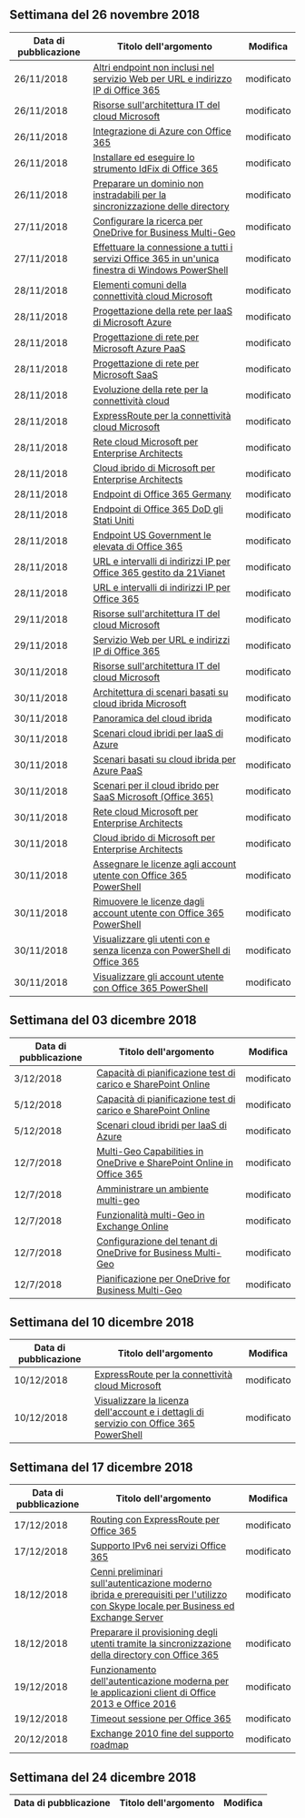 <!-- This file is generated automatically each week. Changes made to this file will be overwritten.-->




## <a name="week-of-november-26-2018"></a>Settimana del 26 novembre 2018


| Data di pubblicazione |Titolo dell'argomento | Modifica |
|------|------------|--------|
| 26/11/2018 | [Altri endpoint non inclusi nel servizio Web per URL e indirizzo IP di Office 365](/Office365/Enterprise/additional-office365-ip-addresses-and-urls) | modificato |
| 26/11/2018 | [Risorse sull'architettura IT del cloud Microsoft](/Office365/Enterprise/microsoft-cloud-it-architecture-resources) | modificato |
| 26/11/2018 | [Integrazione di Azure con Office 365](/Office365/Enterprise/azure-integration) | modificato |
| 26/11/2018 | [Installare ed eseguire lo strumento IdFix di Office 365](/Office365/Enterprise/install-and-run-idfix) | modificato |
| 26/11/2018 | [Preparare un dominio non instradabili per la sincronizzazione delle directory](/Office365/Enterprise/prepare-a-non-routable-domain-for-directory-synchronization) | modificato |
| 27/11/2018 | [Configurare la ricerca per OneDrive for Business Multi-Geo](/Office365/Enterprise/configure-search-for-multi-geo) | modificato |
| 27/11/2018 | [Effettuare la connessione a tutti i servizi Office 365 in un'unica finestra di Windows PowerShell](/Office365/Enterprise/powershell/connect-to-all-office-365-services-in-a-single-windows-powershell-window) | modificato |
| 28/11/2018 | [Elementi comuni della connettività cloud Microsoft](/Office365/Enterprise/common-elements-of-microsoft-cloud-connectivity) | modificato |
| 28/11/2018 | [Progettazione della rete per IaaS di Microsoft Azure](/Office365/Enterprise/designing-networking-for-microsoft-azure-iaas) | modificato |
| 28/11/2018 | [Progettazione di rete per Microsoft Azure PaaS](/Office365/Enterprise/designing-networking-for-microsoft-azure-paas) | modificato |
| 28/11/2018 | [Progettazione di rete per Microsoft SaaS](/Office365/Enterprise/designing-networking-for-microsoft-saas) | modificato |
| 28/11/2018 | [Evoluzione della rete per la connettività cloud](/Office365/Enterprise/evolving-your-network-for-cloud-connectivity) | modificato |
| 28/11/2018 | [ExpressRoute per la connettività cloud Microsoft](/Office365/Enterprise/expressroute-for-microsoft-cloud-connectivity) | modificato |
| 28/11/2018 | [Rete cloud Microsoft per Enterprise Architects](/Office365/Enterprise/microsoft-cloud-networking-for-enterprise-architects) | modificato |
| 28/11/2018 | [Cloud ibrido di Microsoft per Enterprise Architects](/Office365/Enterprise/microsoft-hybrid-cloud-for-enterprise-architects) | modificato |
| 28/11/2018 | [Endpoint di Office 365 Germany](/Office365/Enterprise/office-365-germany-endpoints) | modificato |
| 28/11/2018 | [Endpoint di Office 365 DoD gli Stati Uniti](/Office365/Enterprise/office-365-u-s-government-dod-endpoints) | modificato |
| 28/11/2018 | [Endpoint US Government le elevata di Office 365](/Office365/Enterprise/office-365-u-s-government-gcc-high-endpoints) | modificato |
| 28/11/2018 | [URL e intervalli di indirizzi IP per Office 365 gestito da 21Vianet](/Office365/Enterprise/urls-and-ip-address-ranges-21vianet) | modificato |
| 28/11/2018 | [URL e intervalli di indirizzi IP per Office 365](/Office365/Enterprise/urls-and-ip-address-ranges) | modificato |
| 29/11/2018 | [Risorse sull'architettura IT del cloud Microsoft](/Office365/Enterprise/microsoft-cloud-it-architecture-resources) | modificato |
| 29/11/2018 | [Servizio Web per URL e indirizzi IP di Office 365](/Office365/Enterprise/office-365-ip-web-service) | modificato |
| 30/11/2018 | [Risorse sull'architettura IT del cloud Microsoft](/Office365/Enterprise/microsoft-cloud-it-architecture-resources) | modificato |
| 30/11/2018 | [Architettura di scenari basati su cloud ibrida Microsoft](/Office365/Enterprise/architecture-of-microsoft-hybrid-cloud-scenarios) | modificato |
| 30/11/2018 | [Panoramica del cloud ibrida](/Office365/Enterprise/hybrid-cloud-overview) | modificato |
| 30/11/2018 | [Scenari cloud ibridi per IaaS di Azure](/Office365/Enterprise/hybrid-cloud-scenarios-for-azure-iaas) | modificato |
| 30/11/2018 | [Scenari basati su cloud ibrida per Azure PaaS](/Office365/Enterprise/hybrid-cloud-scenarios-for-azure-paas) | modificato |
| 30/11/2018 | [Scenari per il cloud ibrido per SaaS Microsoft (Office 365)](/Office365/Enterprise/hybrid-cloud-scenarios-for-microsoft-saas-office-365) | modificato |
| 30/11/2018 | [Rete cloud Microsoft per Enterprise Architects](/Office365/Enterprise/microsoft-cloud-networking-for-enterprise-architects) | modificato |
| 30/11/2018 | [Cloud ibrido di Microsoft per Enterprise Architects](/Office365/Enterprise/microsoft-hybrid-cloud-for-enterprise-architects) | modificato |
| 30/11/2018 | [Assegnare le licenze agli account utente con Office 365 PowerShell](/Office365/Enterprise/powershell/assign-licenses-to-user-accounts-with-office-365-powershell) | modificato |
| 30/11/2018 | [Rimuovere le licenze dagli account utente con Office 365 PowerShell](/Office365/Enterprise/powershell/remove-licenses-from-user-accounts-with-office-365-powershell) | modificato |
| 30/11/2018 | [Visualizzare gli utenti con e senza licenza con PowerShell di Office 365](/Office365/Enterprise/powershell/view-licensed-and-unlicensed-users-with-office-365-powershell) | modificato |
| 30/11/2018 | [Visualizzare gli account utente con Office 365 PowerShell](/Office365/Enterprise/powershell/view-user-accounts-with-office-365-powershell) | modificato |


## <a name="week-of-december-03-2018"></a>Settimana del 03 dicembre 2018


| Data di pubblicazione |Titolo dell'argomento | Modifica |
|------|------------|--------|
| 3/12/2018 | [Capacità di pianificazione test di carico e SharePoint Online](/Office365/Enterprise/capacity-planning-and-load-testing-sharepoint-online) | modificato |
| 5/12/2018 | [Capacità di pianificazione test di carico e SharePoint Online](/Office365/Enterprise/capacity-planning-and-load-testing-sharepoint-online) | modificato |
| 5/12/2018 | [Scenari cloud ibridi per IaaS di Azure](/Office365/Enterprise/hybrid-cloud-scenarios-for-azure-iaas) | modificato |
| 12/7/2018 | [Multi-Geo Capabilities in OneDrive e SharePoint Online in Office 365](/Office365/Enterprise/multi-geo-capabilities-in-onedrive-and-sharepoint-online-in-office-365) | modificato |
| 12/7/2018 | [Amministrare un ambiente multi-geo](/Office365/Enterprise/administering-a-multi-geo-environment) | modificato |
| 12/7/2018 | [Funzionalità multi-Geo in Exchange Online](/Office365/Enterprise/multi-geo-capabilities-in-exchange-online) | modificato |
| 12/7/2018 | [Configurazione del tenant di OneDrive for Business Multi-Geo](/Office365/Enterprise/multi-geo-tenant-configuration) | modificato |
| 12/7/2018 | [Pianificazione per OneDrive for Business Multi-Geo](/Office365/Enterprise/plan-for-multi-geo) | modificato |


## <a name="week-of-december-10-2018"></a>Settimana del 10 dicembre 2018


| Data di pubblicazione |Titolo dell'argomento | Modifica |
|------|------------|--------|
| 10/12/2018 | [ExpressRoute per la connettività cloud Microsoft](/Office365/Enterprise/expressroute-for-microsoft-cloud-connectivity) | modificato |
| 10/12/2018 | [Visualizzare la licenza dell'account e i dettagli di servizio con Office 365 PowerShell](/Office365/Enterprise/powershell/view-account-license-and-service-details-with-office-365-powershell) | modificato |


## <a name="week-of-december-17-2018"></a>Settimana del 17 dicembre 2018


| Data di pubblicazione |Titolo dell'argomento | Modifica |
|------|------------|--------|
| 17/12/2018 | [Routing con ExpressRoute per Office 365](/Office365/Enterprise/routing-with-expressroute) | modificato |
| 17/12/2018 | [Supporto IPv6 nei servizi Office 365](/Office365/Enterprise/ipv6-support) | modificato |
| 18/12/2018 | [Cenni preliminari sull'autenticazione moderno ibrida e prerequisiti per l'utilizzo con Skype locale per Business ed Exchange Server](/Office365/Enterprise/hybrid-modern-auth-overview) | modificato |
| 18/12/2018 | [Preparare il provisioning degli utenti tramite la sincronizzazione della directory con Office 365](/Office365/Enterprise/prepare-for-directory-synchronization) | modificato |
| 19/12/2018 | [Funzionamento dell'autenticazione moderna per le applicazioni client di Office 2013 e Office 2016](/Office365/Enterprise/modern-auth-for-office-2013-and-2016) | modificato |
| 19/12/2018 | [Timeout sessione per Office 365](/Office365/Enterprise/session-timeouts) | modificato |
| 20/12/2018 | [Exchange 2010 fine del supporto roadmap](/Office365/Enterprise/exchange-2010-end-of-support) | modificato |


## <a name="week-of-december-24-2018"></a>Settimana del 24 dicembre 2018


| Data di pubblicazione |Titolo dell'argomento | Modifica |
|------|------------|--------|
